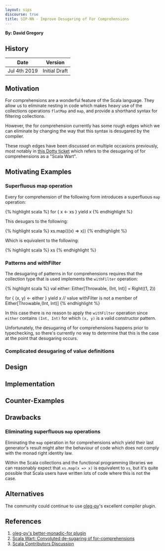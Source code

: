 ```yaml
---
layout: sips
discourse: true
title: SIP-NN - Improve Desugaring of For Comprehensions
---
```


**By: David Gregory**

## History

| Date          | Version       |
|---------------|---------------|
| Jul 4th 2019  | Initial Draft |

## Motivation

For comprehensions are a wonderful feature of the Scala language. They allow us to eliminate nesting in code which makes heavy use of the collections operations  `flatMap` and `map`, and provide a shorthand syntax for filtering collections.

However, the for comprehension currently has some rough edges which we can eliminate by changing the way that this syntax is desugared by the compiler.

These rough edges have been discussed on multiple occasions previously, most notably in [this Dotty ticket][2] which refers to the desugaring of for comprehensions as a "Scala Wart".

## Motivating Examples

### Superfluous map operation

Every for comprehension of the following form introduces a superfluous `map` operation:

{% highlight scala %}
for {
  x <- xs
} yield x
{% endhighlight %}

This desugars to the following:

{% highlight scala %}
xs.map(((x) => x))
{% endhighlight %}

Which is equivalent to the following:

{% highlight scala %}
xs
{% endhighlight %}

### Patterns and withFilter

The desugaring of patterns in for comprehensions requires that the collection type that is used implements the `withFilter` operation:

{% highlight scala %}
val either: Either[Throwable, (Int, Int)] = Right((1, 2))

for {
  (x, y) <- either
} yield x
// value withFilter is not a member of Either[Throwable,(Int, Int)] 
{% endhighlight %}

In this case there is no reason to apply the `withFilter` operation since `either` contains `(Int, Int)` for which `(x, y)` is a valid constructor pattern.

Unfortunately, the desugaring of for comprehensions happens prior to typechecking, so there's currently no way to determine that this is the case at the point that desugaring occurs.

### Complicated desugaring of value definitions



## Design


## Implementation


## Counter-Examples


## Drawbacks

### Eliminating superfluous `map` operations

Eliminating the `map` operation in for comprehensions which yield their last generator's result might alter the behaviour of code which does not comply with the monad right identity law.

Within the Scala collections and the functional programming libraries we can reasonably expect that `xs.map(x => x)` is equivalent to `xs`, but it's quite possible that Scala users have written lots of code where this is not the case.

## Alternatives

The community could continue to use [oleg-py](https://github.com/oleg-py)'s excellent compiler plugin.

## References

1. [oleg-py's better-monadic-for plugin][1]
2. [Scala Wart: Convoluted de-sugaring of for-comprehensions][2]
3. [Scala Contributors Discussion][3]

[1]: https://github.com/oleg-py/better-monadic-for "better-monadic-for"
[2]: https://github.com/lampepfl/dotty/issues/2573 "Scala Wart: Convoluted de-sugaring of for-comprehensions"
[3]: http://contributors.scala-lang.org/ "Contributors discussion"
